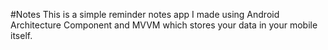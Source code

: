 #Notes
This is a simple reminder notes app I made using Android Architecture Component and MVVM which stores your data in your mobile itself.
